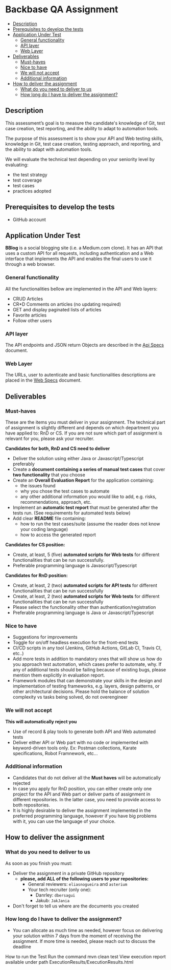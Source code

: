 # Backbase QA Assignment

* [Description](#description)
* [Prerequisites to develop the tests](#prerequisites-to-develop-the-tests)
* [Application Under Test](#application-under-test)
  * [General functionality](#general-functionality) 
  * [API layer](#api-layer)
  * [Web Layer](#web-layer)
* [Deliverables](#deliverables)
  * [Must-haves](#must-haves)
  * [Nice to have](#nice-to-have)
  * [We will not accept](#we-will-not-accept)
  * [Additional information](#additional-information)
* [How to deliver the assignment](how-to-deliver-the-assignment)
  * [What do you need to deliver to us](#what-do-you-need-to-deliver-to-us)
  * [How long do I have to deliver the assignment?](#how-long-do-i-have-to-deliver-the-assignment)

##  Description

This assessment’s goal is to measure the candidate's knowledge of Git, test case creation, test reporting, and the ability to adapt to automation tools.

The purpose of this assessment is to show your API and Web testing skills, knowledge in Git, test case creation, testing approach, and reporting, and the ability to adapt with automation tools.

We will evaluate the technical test depending on your seniority level by evaluating:

* the test strategy
* test coverage
* test cases
* practices adopted

## Prerequisites to develop the tests
- GitHub account

## Application Under Test

**BBlog** is a social blogging site (i.e. a Medium.com clone).
It has an API that uses a custom API for all requests, including authentication and a Web interface that implements the API and enables the final users to use it through a web browser.

### General functionality

All the functionalities bellow are implemented in the API and Web layers:

- CRUD Articles
- CR*D Comments on articles (no updating required)
- GET and display paginated lists of articles
- Favorite articles
- Follow other users

### API layer

The API endpoints and JSON return Objects are described in the [Api Specs](api-specs.md) document.

### Web Layer

The URLs, user to autenticate and basic functionalities descriptions are placed in the [Web Specs](web-specs.md) document.

## Deliverables

### Must-haves

These are the items you must deliver in your assignment. The technical part of assignment is slightly different and depends on which department you have applied to: RnD or CS.
If you are not sure which part of assignment is relevant for you, please ask your recruiter. 

**Candidates for both, RnD and CS need to deliver**
* Deliver the solution using either Java or Javascript/Typescript preferably 
* Create a **document containing a series of manual test cases** that cover **two functionality** that you choose
* Create an **Overall Evaluation Report** for the application containing:
   * the issues found
   * why you chose the test cases to automate
   * any other additional information you would like to add, e.g. risks, recommendations, approach, etc.
* Implement an **automatic test report** that must be generated after the tests run. (See requirements for automated tests below)
* Add clear **README** file containing:
  * how to run the test cases/suite (assume the reader does not know your coding language)
  * how to access the generated report
  
**Candidates for CS position:**
  * Create, at least, 5 (five) **automated scripts for Web tests** for different functionalities that can be run successfully.
  * Preferable programming language is Javascript/Typescript
 
**Candidates for RnD position:**
  * Create, at least, 2 (two) **automated scripts for API tests** for different functionalities that can be run successfully
  * Create, at least, 2 (two) **automated scripts for Web tests** for different functionalities that can be run successfully
  * Please select the functionality other than authentication/registration
  * Preferable programming language is Java or Javascript/Typescript
  

  
### Nice to have
* Suggestions for improvements
* Toggle for on/off headless execution for the front-end tests
* CI/CD scripts in any tool (Jenkins, GitHub Actions, GitLab CI, Travis CI, etc..)
* Add more tests in addition to mandatory ones that will show us how do you approach test automation, which cases prefer to automate, why.
If any of additional tests should be failing because of existing bugs, please mention them explicitly in evaluation report. 
* Framework modules that can demonstrate your skills in the design and implementation of testing frameworks, e.g. layers, design patterns, or other architectural decisions. Please hold the balance of solution complexity vs tasks being solved, do not overengineer

### We will not accept
**This will automatically reject you**

* Use of record & play tools to generate both API and Web automated tests
* Deliver either API or Web part with no code or implemented with keyword-driven tools only. Ex: Postman collections, Karate specifications, Robot Framnework, etc...

### Additional information
* Candidates that do not deliver all the **Must haves** will be automatically rejected
* In case you apply for RnD position, you can either create only one project for the API and Web part or deliver parts of assignment in different repositories. In the latter case, you need to provide access to both repositories. 
* It is highly desirable to deliver the assignment implemented in the preferred programming language, however if you have big problems with it, you can use the language of your choice.

## How to deliver the assignment

### What do you need to deliver to us
As soon as you finish you must:

* Deliver the assignment in a private GitHub repository
  * **please, add ALL of the following users to your repositories:** 
     * General reviewers: `eliasnogueira` and `asterium`
     * Your tech recruiter (only one):
       * Danrley: `dbersagui`
       * Jakub: `JakJania`
* Don't forget to tell us where are the documents you created

### How long do I have to deliver the assignment?

* You can allocate as much time as needed, however focus on delivering your solution within 7 days from the moment of receiving the assignment. If more time is needed, please reach out to discuss the deadline

How to run the Test
Run the command mvn clean test
View execution report available under path ExecutionResults/ExecutionResults.html